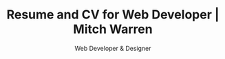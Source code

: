 ---
layout: child_layout/hire__resume
title: Resume and CV for Web Developer | Mitch Warren
title_override: Mitch Warren
subtitle: Web Developer & Designer
permalink: /hire/resume/
hero: /assets/img/content/hero/illuminated.jpg
hero_classes: has-bleed-tint
theme: theme-light
exclude_share_links: true
logo: /assets/img/content/branding/logo-type--white-transparent.svg
hero_text: /assets/img/layout/headings/heading-resume--light.svg
breadcrumbs: true

bio:
  - title: Experience
    children:
      - title: Freelance Web Developer
        subtitle: liquidvisual
        timeframe: PRESENT
        body: |
          Specialising in custom website builds for digital agencies. Leveraging static site generators (Jekyll) to scaffold websites quickly for client previews. Developing Vue.js apps and widgets. Expertise in advanced responsive web design and mobile strategy. Providing cost effective solutions for agencies seeking scalable, high quality front-end site builds.

      - title: Web Developer / Consultant
        subtitle: Thomson Reuters
        timeframe: 2013 - 2015
        body: |
          Contracted to future-proof numerous Australian law firm websites with responsive design and mobile strategy. Working alongside back-end devs to integrate with Umbraco CMS. Produced mobile ready designs and coded interactive prototypes for three high-profile software IPs.

      - title: Designer
        subtitle: Webpop
        timeframe: 2012 - 2013
        body: |
          Approached by US based startup to work full-time as designer for cloud CMS, Webpop. Was flown to meet the team in San Francisco, working on-site for over a month promoting the platform, improving UI, designing, writing documentation, preparing screencasts, email campaigns and engaging customers on social media.

      - title: Front-end Developer
        subtitle: JR Interactive
        timeframe: 2011 - 2012
        body: |
          Contracted full-time by Sydney based agency. Produced front-end builds for high value clients such as Sydney Seaplanes, Peats Ridge Festival, Perpetual Bank, ALDI, Sydney Film Festival and UNSW. Ported existing table-based websites to HTML5; addressing speed, performance and cross compatibility.

      - title: Flash Designer
        subtitle: CleverShow Corporation
        timeframe: 2007 - 2011
        body: |
          Creative lead on a number of multimedia projects for literacy and early learning. Involved design, programming, marketing and quality assurance. Resolved technical issues of cross compatibility with screen and print. Developed multi-platform interactive DVD-ROMS for distribution in US schools.

  - title: Education
    children:
      - title: The University of Sydney
        subtitle: Bachelor of Visual Arts
        timeframe: 2005 - 2007
        body: (Film and Digital Art)

details:
  - title: Summary
    body: |
      Over ten years spent designing, coding and learning with the aim to fuse usability with personality to create engaging, memorable online experiences that work.

  - title: Skillset
    body: |
      - HTML / CSS<br>
      - JavaScript<br>
      - UX Design<br>
      - Video Editing<br>
      - Web Design<br>
      - Web Development

  - title: Tech
    body: |
      - Bootstrap<br>
      - Github<br>
      - Jekyll<br>
      - JQuery<br>
      - Netlify CMS<br>
      - Sass<br>
      - Vue.js / Vuex

  - title: Software
    body: |
      - Adobe Animate<br>
      - Adobe Photoshop<br>
      - Final Cut Pro<br>
      - MacOS<br>
      - Parallels<br>
      - Sketch<br>
      - Sublime Text

  - title: References
    body: |
      Available on request.
---